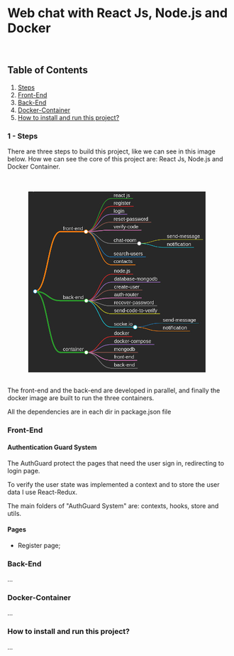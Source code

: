 # Web chat with React Js, Node.js and Docker

<br>

## Table of Contents

1. [Steps](#Steps)
2. [Front-End](#Front-End)
3. [Back-End](#Back-End)
4. [Docker-Container](#Docker-Container)
5. [How to install and run this project?](#How-to-install-and-run-this-project?)

### 1 - Steps

There are three steps to build this project, like we can see in this image below. How we can see the core of this project are: React Js, Node.js and Docker Container.

<br>
<br>

<div align="center">
    <kbd>
        <img src="./static/mind-map-chat-app.jpeg"
        alt="chat-react-node.js"
        style="float: center; margin-right: 10px; align="center" />
    </kbd>
</div>

##

The front-end and the back-end are developed in parallel, and finally the docker image are built to run the three containers.

All the dependencies are in each dir in package.json file

### Front-End

#### Authentication Guard System
The AuthGuard protect the pages that need the user sign in, redirecting to login page.

To verify the user state was implemented a context and to store the user data I use React-Redux.

The main folders of "AuthGuard System" are: contexts, hooks, store and utils.

#### Pages

* Register page;

### Back-End

...

### Docker-Container

...
### How to install and run this project?

...